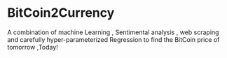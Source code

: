 # BitCoin2Currency
A combination of machine Learning , Sentimental analysis , web scraping and carefully hyper-parameterized Regression to find the BitCoin price of tomorrow ,Today!
